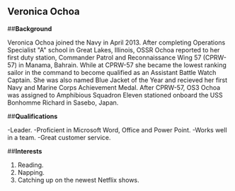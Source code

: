 ## Veronica Ochoa

##**Background**

Veronica Ochoa joined the Navy in April 2013. After completing Operations Specialist "A" school in Great Lakes, Illinois, OSSR Ochoa reported to her first duty station, Commander Patrol and Reconnaissance Wing 57 (CPRW-57) in Manama, Bahrain. While at CPRW-57 she became the lowest ranking sailor in the command to become qualified as an Assistant Battle Watch Captain. She was also named Blue Jacket of the Year and recieved her first Navy and Marine Corps Achievement Medal. After CPRW-57, OS3 Ochoa was assigned to Amphibious Squadron Eleven stationed onboard the USS Bonhomme Richard in Sasebo, Japan.

##**Qualifications**

-Leader.
-Proficient in Microsoft Word, Office and Power Point.
-Works well in a team. 
-Great customer service.

##**Interests**

1. Reading.
2. Napping.
3. Catching up on the newest Netflix shows.



